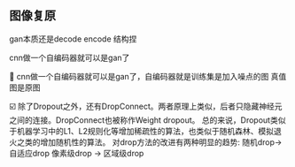 
## 图像复原


gan本质还是decode encode 结构捏

cnn做一个自编码器就可以是gan了


🚡
cnn做一个自编码器就可以是gan了，自编码器就是训练集是加入噪点的图 真值图是原图

☑️
除了Dropout之外，还有DropConnect。两者原理上类似，后者只隐藏神经元之间的连接。DropConnect也被称作Weight dropout。
总的来说，Dropout类似于机器学习中的L1、L2规则化等增加稀疏性的算法，也类似于随机森林、模拟退火之类的增加随机性的算法。
对drop方法的改进有两种明显的趋势:
随机drop-> 自适应drop
像素级drop -> 区域级drop
